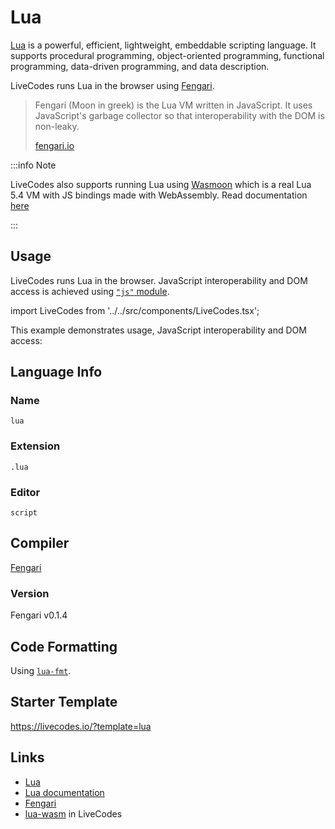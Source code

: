# Lua

[Lua](https://www.lua.org/) is a powerful, efficient, lightweight, embeddable scripting language. It supports procedural programming, object-oriented programming, functional programming, data-driven programming, and data description.

LiveCodes runs Lua in the browser using [Fengari](https://fengari.io/).

> Fengari (Moon in greek) is the Lua VM written in JavaScript. It uses JavaScript's garbage collector so that interoperability with the DOM is non-leaky.
>
> [fengari.io](https://fengari.io/)

:::info Note

LiveCodes also supports running Lua using [Wasmoon](https://github.com/ceifa/wasmoon) which is a real Lua 5.4 VM with JS bindings made with WebAssembly. Read documentation [here](./lua-wasm.md)

:::

## Usage

LiveCodes runs Lua in the browser. JavaScript interoperability and DOM access is achieved using [`"js"` module](https://github.com/fengari-lua/fengari-interop).

import LiveCodes from '../../src/components/LiveCodes.tsx';

This example demonstrates usage, JavaScript interoperability and DOM access:

<LiveCodes template="lua" height="80vh"></LiveCodes>

## Language Info

### Name

`lua`

### Extension

`.lua`

### Editor

`script`

## Compiler

[Fengari](https://fengari.io/)

### Version

Fengari v0.1.4

## Code Formatting

Using [`lua-fmt`](https://github.com/trixnz/lua-fmt).

## Starter Template

https://livecodes.io/?template=lua

## Links

- [Lua](https://www.lua.org/)
- [Lua documentation](https://www.lua.org/docs.html)
- [Fengari](https://fengari.io/)
- [lua-wasm](./lua-wasm.md) in LiveCodes
